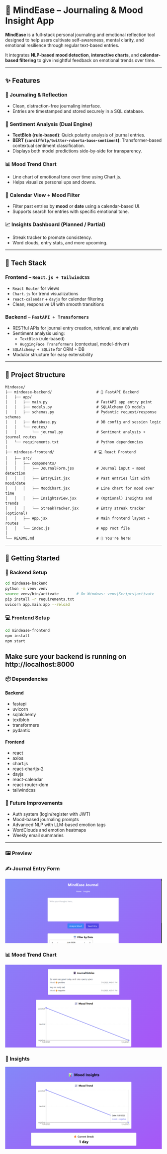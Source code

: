 # 🧠 MindEase – Journaling & Mood Insight App

**MindEase** is a full-stack personal journaling and emotional reflection tool designed to help users cultivate self-awareness, mental clarity, and emotional resilience through regular text-based entries.

It integrates **NLP-based mood detection**, **interactive charts**, and **calendar-based filtering** to give insightful feedback on emotional trends over time.

---

## ✨ Features

### 📝 Journaling & Reflection
- Clean, distraction-free journaling interface.
- Entries are timestamped and stored securely in a SQL database.

### 💬 Sentiment Analysis (Dual Engine)
- **TextBlob (rule-based)**: Quick polarity analysis of journal entries.
- **BERT (`cardiffnlp/twitter-roberta-base-sentiment`)**: Transformer-based contextual sentiment classification.
- Displays both model predictions side-by-side for transparency.

### 📊 Mood Trend Chart
- Line chart of emotional tone over time using Chart.js.
- Helps visualize personal ups and downs.

### 📆 Calendar View + Mood Filter
- Filter past entries by **mood** or **date** using a calendar-based UI.
- Supports search for entries with specific emotional tone.

### 📈 Insights Dashboard (Planned / Partial)
- Streak tracker to promote consistency.
- Word clouds, entry stats, and more upcoming.

---

## 🧩 Tech Stack

### Frontend – `React.js + TailwindCSS`
- `React Router` for views
- `Chart.js` for trend visualizations
- `react-calendar` + `dayjs` for calendar filtering
- Clean, responsive UI with smooth transitions

### Backend – `FastAPI + Transformers`
- RESTful APIs for journal entry creation, retrieval, and analysis
- Sentiment analysis using:
  - `TextBlob` (rule-based)
  - `HuggingFace Transformers` (contextual, model-driven)
- `SQLAlchemy + SQLite` for ORM + DB
- Modular structure for easy extensibility

---

## 📁 Project Structure
```
Mindease/
├── mindease-backend/                    # 🧠 FastAPI Backend
│   ├── app/
│   │   ├── main.py                      # FastAPI app entry point
│   │   ├── models.py                    # SQLAlchemy DB models
│   │   ├── schemas.py                   # Pydantic request/response schemas
│   │   ├── database.py                  # DB config and session logic
│   │   └── routes/
│   │       └── journal.py               # Sentiment analysis + journal routes
│   └── requirements.txt                 # Python dependencies
│
├── mindease-frontend/                  # 💻 React Frontend
│   ├── src/
│   │   ├── components/
│   │   │   ├── JournalForm.jsx          # Journal input + mood detection
│   │   │   ├── EntryList.jsx            # Past entries list with mood/date
│   │   │   ├── MoodChart.jsx            # Line chart for mood over time
│   │   │   ├── InsightsView.jsx         # (Optional) Insights and trends
│   │   │   └── StreakTracker.jsx        # Entry streak tracker (optional)
│   │   ├── App.jsx                      # Main frontend layout + routes
│   │   └── index.js                     # App root file
│
└── README.md                            # 📄 You're here!
```
---

## 🚀 Getting Started

### 🔧 Backend Setup

```bash
cd mindease-backend
python -m venv venv
source venv/bin/activate        # On Windows: venv\Scripts\activate
pip install -r requirements.txt
uvicorn app.main:app --reload
```
### 💻 Frontend Setup

```bash
cd mindease-frontend
npm install
npm start
```
Make sure your backend is running on http://localhost:8000
--- 
### 📦 Dependencies
#### Backend
- fastapi
- uvicorn
- sqlalchemy
- textblob
- transformers
- pydantic

#### Frontend
- react
- axios
- chart.js
- react-chartjs-2
- dayjs
- react-calendar
- react-router-dom
- tailwindcss

### 🌱 Future Improvements
- Auth system (login/register with JWT)
- Mood-based journaling prompts
- Advanced NLP with LLM-based emotion tags
- WordClouds and emotion heatmaps
- Weekly email summaries
---
### 🖼️ Preview
### ✍️ Journal Entry Form
![Journal Entry Form](Journal-entry.png)

### 📊 Mood Trend Chart
![Mood Chart](moodchart.png)

### 📆 Insights
![Insights](mood-insights.png)
